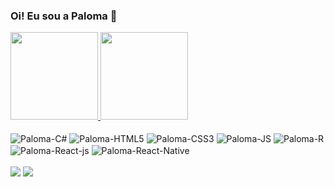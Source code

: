 ### Oi! Eu sou a Paloma 👋

<div>
  <a href="https://github.com/palomacha100">
  <img height="140em" src="https://github-readme-stats.vercel.app/api?username=palomacha100&show_icons=true&theme=vue-dark&hide=issues"/>
  <img height="140em" src="https://github-readme-stats.vercel.app/api/top-langs/?username=palomacha100&layout=compact&theme=vue-dark"/>
</div>

  <div style="display: inline-block"><br>
    <img align="center"alt="Paloma-C#"src="https://img.shields.io/badge/C%23-239120?style=for-the-badge&logo=c-sharp&logoColor=white">
    <img align="center"alt="Paloma-HTML5"src="https://img.shields.io/badge/HTML5-E34F26?style=for-the-badge&logo=html5&logoColor=white">
    <img align="center"alt="Paloma-CSS3"src="https://img.shields.io/badge/CSS3-1572B6?style=for-the-badge&logo=css3&logoColor=white">
    <img align="center"alt="Paloma-JS"src="https://img.shields.io/badge/JavaScript-F7DF1E?style=for-the-badge&logo=javascript&logoColor=black">
    <img align="center"alt="Paloma-R"src="https://img.shields.io/badge/R-276DC3?style=for-the-badge&logo=r&logoColor=white">
    <img align="center"alt="Paloma-React-js"src="https://img.shields.io/badge/React-20232A?style=for-the-badge&logo=react&logoColor=61DAFB">
    <img align="center"alt="Paloma-React-Native"src="https://img.shields.io/badge/React_Native-20232A?style=for-the-badge&logo=react&logoColor=61DAFB">
  </div>
  
 <div style="display: inline-block"><br>
    <a href="https://www.linkedin.com/in/paloma-chaves-4a146437/"><img src="https://img.shields.io/badge/LinkedIn-0077B5?style=for-the-badge&logo=linkedin&logoColor=white"></a>
    <a href="https://twitter.com/Palomachs"><img src="https://img.shields.io/badge/Twitter-1DA1F2?style=for-the-badge&logo=twitter&logoColor=white"></a>
 </div>

